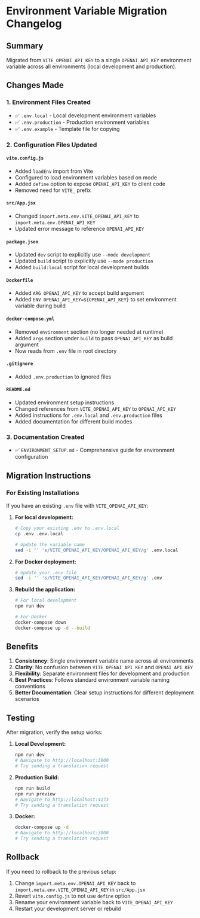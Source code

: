 # Environment Variable Migration Changelog

## Summary

Migrated from `VITE_OPENAI_API_KEY` to a single `OPENAI_API_KEY` environment variable across all environments (local development and production).

## Changes Made

### 1. Environment Files Created

- ✅ `.env.local` - Local development environment variables
- ✅ `.env.production` - Production environment variables  
- ✅ `.env.example` - Template file for copying

### 2. Configuration Files Updated

#### `vite.config.js`
- Added `loadEnv` import from Vite
- Configured to load environment variables based on mode
- Added `define` option to expose `OPENAI_API_KEY` to client code
- Removed need for `VITE_` prefix

#### `src/App.jsx`
- Changed `import.meta.env.VITE_OPENAI_API_KEY` to `import.meta.env.OPENAI_API_KEY`
- Updated error message to reference `OPENAI_API_KEY`

#### `package.json`
- Updated `dev` script to explicitly use `--mode development`
- Updated `build` script to explicitly use `--mode production`
- Added `build:local` script for local development builds

#### `Dockerfile`
- Added `ARG OPENAI_API_KEY` to accept build argument
- Added `ENV OPENAI_API_KEY=${OPENAI_API_KEY}` to set environment variable during build

#### `docker-compose.yml`
- Removed `environment` section (no longer needed at runtime)
- Added `args` section under `build` to pass `OPENAI_API_KEY` as build argument
- Now reads from `.env` file in root directory

#### `.gitignore`
- Added `.env.production` to ignored files

#### `README.md`
- Updated environment setup instructions
- Changed references from `VITE_OPENAI_API_KEY` to `OPENAI_API_KEY`
- Added instructions for `.env.local` and `.env.production` files
- Added documentation for different build modes

### 3. Documentation Created

- ✅ `ENVIRONMENT_SETUP.md` - Comprehensive guide for environment configuration

## Migration Instructions

### For Existing Installations

If you have an existing `.env` file with `VITE_OPENAI_API_KEY`:

1. **For local development:**
   ```bash
   # Copy your existing .env to .env.local
   cp .env .env.local
   
   # Update the variable name
   sed -i '' 's/VITE_OPENAI_API_KEY/OPENAI_API_KEY/g' .env.local
   ```

2. **For Docker deployment:**
   ```bash
   # Update your .env file
   sed -i '' 's/VITE_OPENAI_API_KEY/OPENAI_API_KEY/g' .env
   ```

3. **Rebuild the application:**
   ```bash
   # For local development
   npm run dev
   
   # For Docker
   docker-compose down
   docker-compose up -d --build
   ```

## Benefits

1. **Consistency**: Single environment variable name across all environments
2. **Clarity**: No confusion between `VITE_OPENAI_API_KEY` and `OPENAI_API_KEY`
3. **Flexibility**: Separate environment files for development and production
4. **Best Practices**: Follows standard environment variable naming conventions
5. **Better Documentation**: Clear setup instructions for different deployment scenarios

## Testing

After migration, verify the setup works:

1. **Local Development:**
   ```bash
   npm run dev
   # Navigate to http://localhost:3000
   # Try sending a translation request
   ```

2. **Production Build:**
   ```bash
   npm run build
   npm run preview
   # Navigate to http://localhost:4173
   # Try sending a translation request
   ```

3. **Docker:**
   ```bash
   docker-compose up -d
   # Navigate to http://localhost:3000
   # Try sending a translation request
   ```

## Rollback

If you need to rollback to the previous setup:

1. Change `import.meta.env.OPENAI_API_KEY` back to `import.meta.env.VITE_OPENAI_API_KEY` in `src/App.jsx`
2. Revert `vite.config.js` to not use `define` option
3. Rename your environment variable back to `VITE_OPENAI_API_KEY`
4. Restart your development server or rebuild
